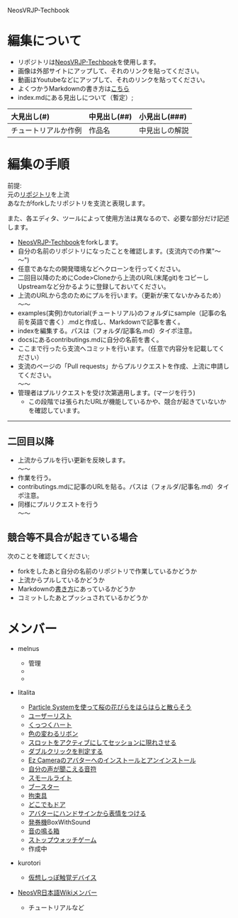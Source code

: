 NeosVRJP-Techbook

# 編集について  

- リポジトリは[NeosVRJP-Techbook](https://github.com/Melnus/NeosVRJP-Techbook)を使用します。
- 画像は外部サイトにアップして、それのリンクを貼ってください。  
- 動画はYoutubeなどにアップして、それのリンクを貼ってください。 
- よくつかうMarkdownの書き方は[こちら](../docs/cheatsheet.md)
- index.mdにある見出しについて（暫定）;
  
|大見出し(#)|中見出し(##)|小見出し(###)|
|:---|:---|:---|
|チュートリアルか作例|作品名|中見出しの解説|

  
# 編集の手順
  
前提:  
元の[リポジトリ](https://github.com/Melnus/NeosVRJP-Techbook)を上流  
あなたがforkしたリポジトリを支流と表現します。  
  
また、各エディタ、ツールによって使用方法は異なるので、必要な部分だけ記述します。  
  
- [NeosVRJP-Techbook](https://github.com/Melnus/NeosVRJP-Techbook)をforkします。
- 自分の名前のリポジトリになったことを確認します。(支流内での作業"～～")  
- 任意であなたの開発環境などへクローンを行ってください。  
- 二回目以降のためにCode>Cloneから上流のURL(末尾git)をコピーしUpstreamなど分かるように登録しておいてください。
- 上流のURLから念のためにプルを行います。（更新が来てないかみるため）  
～～  
- examples(実例)かtutorial(チュートリアル)のフォルダにsample（記事の名前を英語で書く）.mdと作成し、Markdownで記事を書く。
- indexを編集する。パスは（フォルダ/記事名.md）タイポ注意。
- docsにあるcontributings.mdに自分の名前を書く。
- ここまで行ったら支流へコミットを行います。（任意で内容分を記載してください）
- 支流のページの「Pull requests」からプルリクエストを作成、上流に申請してください。  
～～  
- 管理者はプルリクエストを受け次第適用します。(マージを行う)  
  - この段階では張られたURLが機能しているかや、競合が起きていないかを確認しています。  
  
----
  
## 二回目以降
  
- 上流からプルを行い更新を反映します。  
～～  
- 作業を行う。
- contributings.mdに記事のURLを貼る。パスは（フォルダ/記事名.md）タイポ注意。
- 同様にプルリクエストを行う  
～～  
  

## 競合等不具合が起きている場合
次のことを確認してください;  
- forkをしたあと自分の名前のリポジトリで作業しているかどうか　
- 上流からプルしているかどうか
- Markdownの[書き方](../docs/cheatsheet.md)にあっているかどうか
- コミットしたあとプッシュされているかどうか
  
  
# メンバー
  
- melnus  
  - 管理  
  -   
  -   
  
  
- litalita
  - [Particle Systemを使って桜の花びらをはらはらと散らそう](https://melnus.github.io/NeosVRJP-Techbook/tutorial/particlesystem.html)  
  - [ユーザーリスト](https://melnus.github.io/NeosVRJP-Techbook/examples/UserList.html)  
  - [くっつくハート](https://melnus.github.io/NeosVRJP-Techbook/examples/GluedHeart.html)  
  - [色の変わるリボン](https://melnus.github.io/NeosVRJP-Techbook/examples/ColorChangingRibbon.html)
  - [スロットをアクティブにしてセッションに現れさせる](../examples/SetSlotActiveSelf.md)
  - [ダブルクリックを判定する](../examples/DoubleClick.md)
  - [Ez Cameraのアバターへのインストールとアンインストール](../examples/EzCameraInstallUninstall.md) 
  - [自分の声が聞こえる音符](../examples/VoiceRef.md)
  - [スモールライト](../examples/SmallLight.md)
  - [ブースター](../examples/Booster.md)
  - [拘束具](../examples/Restraint.md)
  - [どこでもドア](../examples/AnywayDoor.md)
  - [アバターにハンドサインから表情をつける](../examples/AvatarEmotion.md)
  - [発券機](../examples/TicketingMachine.md)BoxWithSound
  - [音の鳴る箱](../examples/BoxWithSound.md)
  - [ストップウォッチゲーム](../examples/StopWatchGame.md)
  　
  - 作成中 
  
  
- kurotori
  - [仮想しっぽ触覚デバイス](https://melnus.github.io/NeosVRJP-Techbook/examples/VirtualTailSystem.html)
  
  
- [NeosVR日本語Wikiメンバー](https://neosvrjp.memo.wiki/members/)
  - チュートリアルなど